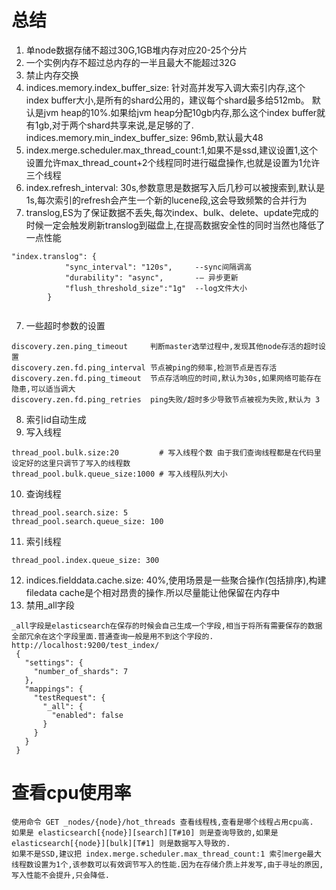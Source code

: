 # 总结
1. 单node数据存储不超过30G,1GB堆内存对应20-25个分片
2. 一个实例内存不超过总内存的一半且最大不能超过32G
3. 禁止内存交换
4. indices.memory.index_buffer_size: 针对高并发写入调大索引内存,这个index buffer大小,是所有的shard公用的，建议每个shard最多给512mb。
   默认是jvm heap的10%.如果给jvm heap分配10gb内存,那么这个index buffer就有1gb,对于两个shard共享来说,是足够的了.
   indices.memory.min_index_buffer_size: 96mb,默认最大48
5. index.merge.scheduler.max_thread_count:1,如果不是ssd,建议设置1,这个设置允许max_thread_count+2个线程同时进行磁盘操作,也就是设置为1允许三个线程
6. index.refresh_interval: 30s,参数意思是数据写入后几秒可以被搜索到,默认是1s,每次索引的refresh会产生一个新的lucene段,这会导致频繁的合并行为
7. translog,ES为了保证数据不丢失,每次index、bulk、delete、update完成的时候一定会触发刷新translog到磁盘上,在提高数据安全性的同时当然也降低了一点性能
```
"index.translog": {
            "sync_interval": "120s",     --sync间隔调高
            "durability": "async",       -– 异步更新
            "flush_threshold_size":"1g"  --log文件大小
        }
        
```
7. 一些超时参数的设置
```
discovery.zen.ping_timeout     判断master选举过程中,发现其他node存活的超时设置
discovery.zen.fd.ping_interval 节点被ping的频率,检测节点是否存活
discovery.zen.fd.ping_timeout  节点存活响应的时间,默认为30s,如果网络可能存在隐患,可以适当调大
discovery.zen.fd.ping_retries  ping失败/超时多少导致节点被视为失败,默认为 3
```
8. 索引id自动生成
9. 写入线程
```
thread_pool.bulk.size:20         # 写入线程个数 由于我们查询线程都是在代码里设定好的这里只调节了写入的线程数
thread_pool.bulk.queue_size:1000 # 写入线程队列大小
```
10. 查询线程
```
thread_pool.search.size: 5
thread_pool.search.queue_size: 100
```
11. 索引线程
```
thread_pool.index.queue_size: 300
```
12. indices.fielddata.cache.size: 40%,使用场景是一些聚合操作(包括排序),构建filedata cache是个相对昂贵的操作.所以尽量能让他保留在内存中
13. 禁用_all字段
```
_all字段是elasticsearch在保存的时候会自己生成一个字段,相当于将所有需要保存的数据全部冗余在这个字段里面.普通查询一般是用不到这个字段的.
http://localhost:9200/test_index/
 {
   "settings": {
     "number_of_shards": 7
   },
   "mappings": {
     "testRequest": {
       "_all": {
         "enabled": false
       }
     }
   }
 }
```
   
   
   
   
   
# 查看cpu使用率
```
使用命令 GET _nodes/{node}/hot_threads 查看线程栈,查看是哪个线程占用cpu高.
如果是 elasticsearch[{node}][search][T#10] 则是查询导致的,如果是 elasticsearch[{node}][bulk][T#1] 则是数据写入导致的.
如果不是SSD,建议把 index.merge.scheduler.max_thread_count:1 索引merge最大线程数设置为1个,该参数可以有效调节写入的性能.因为在存储介质上并发写,由于寻址的原因,写入性能不会提升,只会降低.
```
   
